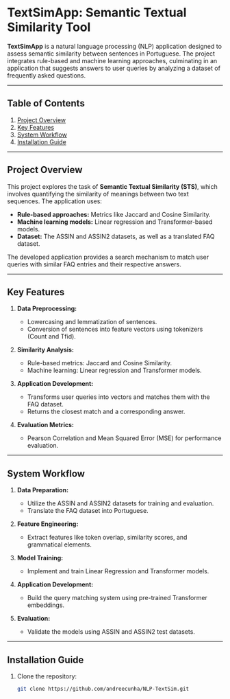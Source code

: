 # TextSimApp: Semantic Textual Similarity Tool

**TextSimApp** is a natural language processing (NLP) application designed to assess semantic similarity between sentences in Portuguese. The project integrates rule-based and machine learning approaches, culminating in an application that suggests answers to user queries by analyzing a dataset of frequently asked questions.

---

## Table of Contents
1. [Project Overview](#project-overview)
2. [Key Features](#key-features)
3. [System Workflow](#system-workflow)
4. [Installation Guide](#installation-guide)


---

## Project Overview

This project explores the task of **Semantic Textual Similarity (STS)**, which involves quantifying the similarity of meanings between two text sequences. The application uses:
- **Rule-based approaches:** Metrics like Jaccard and Cosine Similarity.
- **Machine learning models:** Linear regression and Transformer-based models.
- **Dataset:** The ASSIN and ASSIN2 datasets, as well as a translated FAQ dataset.

The developed application provides a search mechanism to match user queries with similar FAQ entries and their respective answers.

---

## Key Features

1. **Data Preprocessing:**
   - Lowercasing and lemmatization of sentences.
   - Conversion of sentences into feature vectors using tokenizers (Count and Tfid).

2. **Similarity Analysis:**
   - Rule-based metrics: Jaccard and Cosine Similarity.
   - Machine learning: Linear regression and Transformer models.

3. **Application Development:**
   - Transforms user queries into vectors and matches them with the FAQ dataset.
   - Returns the closest match and a corresponding answer.

4. **Evaluation Metrics:**
   - Pearson Correlation and Mean Squared Error (MSE) for performance evaluation.

---

## System Workflow

1. **Data Preparation:**
   - Utilize the ASSIN and ASSIN2 datasets for training and evaluation.
   - Translate the FAQ dataset into Portuguese.

2. **Feature Engineering:**
   - Extract features like token overlap, similarity scores, and grammatical elements.

3. **Model Training:**
   - Implement and train Linear Regression and Transformer models.

4. **Application Development:**
   - Build the query matching system using pre-trained Transformer embeddings.

5. **Evaluation:**
   - Validate the models using ASSIN and ASSIN2 test datasets.

---

## Installation Guide

1. Clone the repository:
   ```bash
   git clone https://github.com/andreecunha/NLP-TextSim.git
